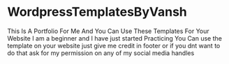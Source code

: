 # WordpressTemplatesByVansh
This Is A Portfolio For Me And You Can Use These Templates For Your Website I am a beginner and I have just started Practicing 
You Can use the template on your website just give me credit in footer or if you dnt want to do that ask for my permission on any of my social media handles
